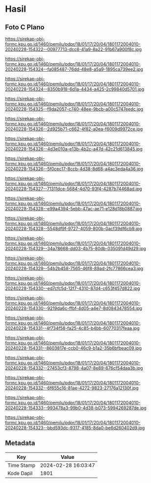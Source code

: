 # Hasil

## Foto C Plano

https://sirekap-obj-formc.kpu.go.id/1460/pemilu/pdpr/18/01/17/20/04/1801172004010-20240228-154322--00977713-dcc8-41a9-8a22-91b67a900f8c.jpg

https://sirekap-obj-formc.kpu.go.id/1460/pemilu/pdpr/18/01/17/20/04/1801172004010-20240228-154324--fa085487-76dd-48e8-a5a9-1895ca739ee2.jpg

https://sirekap-obj-formc.kpu.go.id/1460/pemilu/pdpr/18/01/17/20/04/1801172004010-20240228-154324--8350b918-6d1a-4434-a425-2c99840d5701.jpg

https://sirekap-obj-formc.kpu.go.id/1460/pemilu/pdpr/18/01/17/20/04/1801172004010-20240228-154325--f9da2057-c740-48ee-9bcb-a00c5747eedc.jpg

https://sirekap-obj-formc.kpu.go.id/1460/pemilu/pdpr/18/01/17/20/04/1801172004010-20240228-154326--2d925b71-c662-4f82-a0ea-f6009d9972ce.jpg

https://sirekap-obj-formc.kpu.go.id/1460/pemilu/pdpr/18/01/17/20/04/1801172004010-20240228-154326--4d3e010a-e13b-4b2c-a47d-42c21d613845.jpg

https://sirekap-obj-formc.kpu.go.id/1460/pemilu/pdpr/18/01/17/20/04/1801172004010-20240228-154326--5f0cec17-8ccb-4d38-8d68-a4ac3eda4a36.jpg

https://sirekap-obj-formc.kpu.go.id/1460/pemilu/pdpr/18/01/17/20/04/1801172004010-20240228-154327--71311dce-5684-4d70-93f4-4287b74468ad.jpg

https://sirekap-obj-formc.kpu.go.id/1460/pemilu/pdpr/18/01/17/20/04/1801172004010-20240228-154328--e99a4394-5ebb-47ac-ae71-e128d18b0887.jpg

https://sirekap-obj-formc.kpu.go.id/1460/pemilu/pdpr/18/01/17/20/04/1801172004010-20240228-154328--5548df9f-9727-4059-800b-0acf39df6cb9.jpg

https://sirekap-obj-formc.kpu.go.id/1460/pemilu/pdpr/18/01/17/20/04/1801172004010-20240228-154329--34a78668-dd03-4b75-80db-035091d49d29.jpg

https://sirekap-obj-formc.kpu.go.id/1460/pemilu/pdpr/18/01/17/20/04/1801172004010-20240228-154329--54b2b458-7565-46f8-89ad-2fc77866cea3.jpg

https://sirekap-obj-formc.kpu.go.id/1460/pemilu/pdpr/18/01/17/20/04/1801172004010-20240228-154330--ed7cfc5d-12f7-4310-87d4-c653f457d822.jpg

https://sirekap-obj-formc.kpu.go.id/1460/pemilu/pdpr/18/01/17/20/04/1801172004010-20240228-154330--9219da6c-ffbf-4d05-a4e7-8d0843478554.jpg

https://sirekap-obj-formc.kpu.go.id/1460/pemilu/pdpr/18/01/17/20/04/1801172004010-20240228-154331--4f734f58-fa25-4c85-b4bb-60770317feaa.jpg

https://sirekap-obj-formc.kpu.go.id/1460/pemilu/pdpr/18/01/17/20/04/1801172004010-20240228-154331--8603817e-ccb0-46c9-b1a2-35b6bfbeac09.jpg

https://sirekap-obj-formc.kpu.go.id/1460/pemilu/pdpr/18/01/17/20/04/1801172004010-20240228-154332--27453cf3-8798-4a07-8e89-676cf54daa3b.jpg

https://sirekap-obj-formc.kpu.go.id/1460/pemilu/pdpr/18/01/17/20/04/1801172004010-20240228-154332--6f655c16-81ae-4272-9823-27176a12130f.jpg

https://sirekap-obj-formc.kpu.go.id/1460/pemilu/pdpr/18/01/17/20/04/1801172004010-20240228-154333--993478a3-99b0-4d38-b073-5994269287de.jpg

https://sirekap-obj-formc.kpu.go.id/1460/pemilu/pdpr/18/01/17/20/04/1801172004010-20240228-154323--bbd593dc-9317-4185-8da0-be6d260402d9.jpg


## Metadata

| Key        | Value               |
| ---------- | ------------------- |
| Time Stamp | 2024-02-28 16:03:47 |
| Kode Dapil | 1801                |



